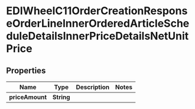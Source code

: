 

# EDIWheelC11OrderCreationResponseOrderLineInnerOrderedArticleScheduleDetailsInnerPriceDetailsNetUnitPrice


## Properties

| Name | Type | Description | Notes |
|------------ | ------------- | ------------- | -------------|
|**priceAmount** | **String** |  |  |



